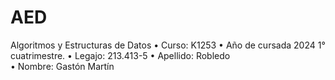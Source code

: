 # AED
Algoritmos y Estructuras de Datos
• Curso: K1253
• Año de cursada 2024 1° cuatrimestre.
• Legajo: 213.413-5
• Apellido: Robledo  
• Nombre: Gastón Martín
